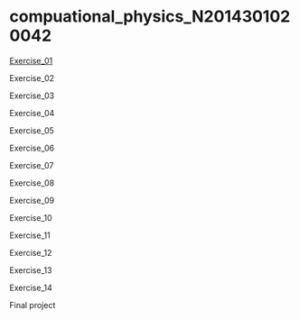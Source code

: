 # compuational_physics_N2014301020042
[Exercise_01](https://github.com/woshishuishuishuishui/compuational_physics_N2014301020042/blob/master/Exercise02.md)

Exercise_02

Exercise_03

Exercise_04

Exercise_05

Exercise_06 

Exercise_07 

Exercise_08 

Exercise_09

Exercise_10

Exercise_11

Exercise_12

Exercise_13

Exercise_14

Final project

